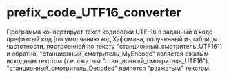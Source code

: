 # prefix_code_UTF16_converter

Программа конвертирует текст кодировки UTF-16 в заданный в коде префиксый код (по умолчанию код Хаффмана, полученный из таблицы частотности, построенной по тексту "станционный_смотритель_UTF16") и обратно.
"станционный_смотритель_MyEncode" является сжатым исходным текстом (т.е. сжатым "станционный_смотритель_UTF16").
"станционный_смотритель_Decoded" является "разжатым" текстом.